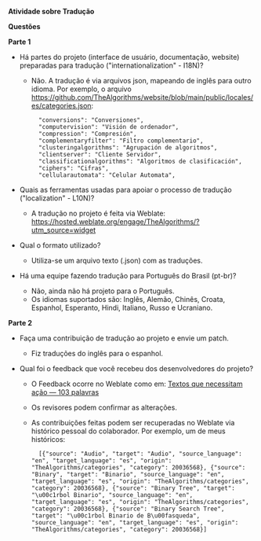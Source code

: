 **Atividade sobre Tradução**  
  

**Questões**  

**Parte 1**  

-   Há partes do projeto (interface de usuário, documentação, website) preparadas para tradução ("internationalization" - I18N)?
	- Não. A tradução é via arquivos json, mapeando de inglês para outro idioma. Por exemplo, o arquivo https://github.com/TheAlgorithms/website/blob/main/public/locales/es/categories.json:

			"conversions": "Conversiones",
			"computervision": "Visión de ordenador",
			"compression": "Compresión",
			"complementaryfilter": "Filtro complementario",
			"clusteringalgorithms": "Agrupación de algoritmos",
			"clientserver": "Cliente Servidor",
			"classificationalgorithms": "Algoritmos de clasificación",
			"ciphers": "Cifras",
			"cellularautomata": "Celular Automata",

-   Quais as ferramentas usadas para apoiar o processo de tradução ("localization" - L10N)?
	- A tradução no projeto é feita via Weblate: https://hosted.weblate.org/engage/TheAlgorithms/?utm_source=widget
	
-   Qual o formato utilizado?
	- Utiliza-se um arquivo texto (.json) com as traduções.
-   Há uma equipe fazendo tradução para Português do Brasil (pt-br)?
	- Não, ainda não há projeto para o Português.
	- Os idiomas suportados são: Inglês, Alemão, Chinês, Croata, Espanhol, Esperanto, Hindi, Italiano, Russo e Ucraniano.


**Parte 2**

-   Faça uma contribuição de tradução ao projeto e envie um patch.
	- Fiz traduções do inglês para o espanhol.
 
-   Qual foi o feedback que você recebeu dos desenvolvedores do projeto?
	- O Feedback ocorre no Weblate como em: [Textos que necessitam ação — 103 palavras](https://hosted.weblate.org/translate/TheAlgorithms/categories/es/?q=state:%3Ctranslated)
	- Os revisores podem confirmar as alterações. 

	- As contribuições feitas podem ser recuperadas no Weblate via histórico pessoal do colaborador. Por exemplo, um de meus históricos:

			[{"source": "Audio", "target": "Audio", "source_language": "en", "target_language": "es", "origin": "TheAlgorithms/categories", "category": 20036568}, {"source": "Binary", "target": "Binario", "source_language": "en", "target_language": "es", "origin": "TheAlgorithms/categories", "category": 20036568}, {"source": "Binary Tree", "target": "\u00c1rbol Binario", "source_language": "en", "target_language": "es", "origin": "TheAlgorithms/categories", "category": 20036568}, {"source": "Binary Search Tree", "target": "\u00c1rbol Binario de B\u00fasqueda", "source_language": "en", "target_language": "es", "origin": "TheAlgorithms/categories", "category": 20036568}]

